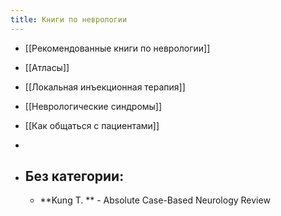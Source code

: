 ```yaml
---
title: Книги по неврологии
---
```


- [[Рекомендованные книги по неврологии]]

- [[Атласы]]

- [[Локальная инъекционная терапия]]

- [[Неврологические синдромы]]

- [[Как общаться с пациентами]]

- 

- ## Без категории:
	 - **Kung T. ** - Absolute Case-Based Neurology Review
